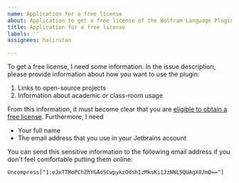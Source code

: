 ```yaml
---
name: Application for a free license
about: Application to get a free license of the Wolfram Language Plugin.
title: Application for a free license
labels: ''
assignees: halirutan

---
```


To get a free license, I need some information. In the issue description, please provide information about how you want to use the plugin:

1. Links to open-source projects
2. Information about academic or class-room usage

From this information, it must become clear that you are [eligible to obtain a free license](https://www.jetbrains.com/store/?fromNavMenu#discounts?billing=yearly). Furthermore, I need

- Your full name
- The email address that you use in your Jetbrains account

You can send this sensitive information to the following email address if you don't feel comfortable putting them online:

```
Uncompress["1:eJxTTMoPChZhYGAoSCwpykzOdshIzMksKi1JzNNLSQUAgX0JmQ=="]
```
